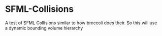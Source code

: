 # SFML-Collisions
A test of SFML Collisions similar to how broccoli does their. So this will use a dynamic bounding volume hierarchy
